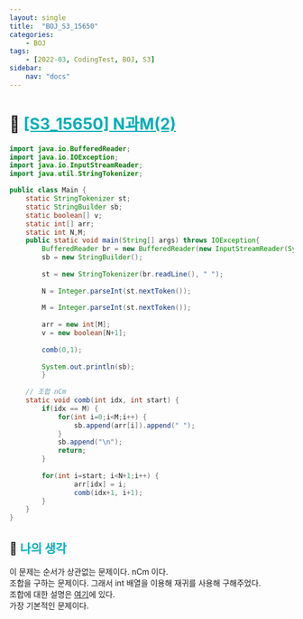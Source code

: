 ```yaml
---
layout: single
title:  "BOJ_S3_15650"
categories: 
    - BOJ
tags: 
    - [2022-03, CodingTest, BOJ, S3]
sidebar:
    nav: "docs"
---
```


# 📁 <b><a style="color:#00adb5" href="https://www.acmicpc.net/problem/15650" target=_blank>[S3_15650] N과M(2)</a></b>

```java
import java.io.BufferedReader;
import java.io.IOException;
import java.io.InputStreamReader;
import java.util.StringTokenizer;

public class Main {
	static StringTokenizer st;
	static StringBuilder sb;
	static boolean[] v;
	static int[] arr;
	static int N,M;
	public static void main(String[] args) throws IOException{
		BufferedReader br = new BufferedReader(new InputStreamReader(System.in));
		sb = new StringBuilder();
		
		st = new StringTokenizer(br.readLine(), " ");
		
		N = Integer.parseInt(st.nextToken());
		
		M = Integer.parseInt(st.nextToken());
		
		arr = new int[M];
		v = new boolean[N+1];
		
		comb(0,1);
		
		System.out.println(sb);
		}
	
    // 조합 nCm
	static void comb(int idx, int start) {
		if(idx == M) {
			for(int i=0;i<M;i++) {
				sb.append(arr[i]).append(" ");
			}
			sb.append("\n");
			return;
		}
		
		for(int i=start; i<N+1;i++) {
				arr[idx] = i;
				comb(idx+1, i+1);
		}		
	}	
}
```


## 🤔 <b><a style="color:#00adb5">나의 생각</a></b>
이 문제는 순서가 상관없는 문제이다. nCm 이다.<br>
조합을 구하는 문제이다. 그래서 int 배열을 이용해 재귀를 사용해 구해주었다.<br>
조합에 대한 설명은 <a href="./../ALGORITHM/2022-02-10-ALGORITHM_Permutation_etc.md">여기</a>에 있다.<br>
가장 기본적인 문제이다.